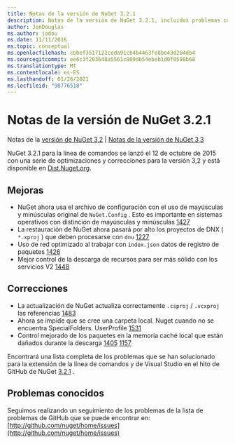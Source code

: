 ```yaml
---
title: Notas de la versión de NuGet 3.2.1
description: Notas de la versión de NuGet 3.2.1, incluidos problemas conocidos, correcciones de errores, características agregadas y DCR.
author: JonDouglas
ms.author: jodou
ms.date: 11/11/2016
ms.topic: conceptual
ms.openlocfilehash: cbbef3517122ceda91cb4b4463fe8be43d204db4
ms.sourcegitcommit: ee6c3f203648a5561c809db54ebeb1d0f0598b68
ms.translationtype: MT
ms.contentlocale: es-ES
ms.lasthandoff: 01/26/2021
ms.locfileid: "98776518"
---
```

# <a name="nuget-321-release-notes"></a>Notas de la versión de NuGet 3.2.1

Notas de la [versión de NuGet 3,2](../release-notes/nuget-3.2.md)  |  [Notas de la versión de NuGet 3,3](../release-notes/nuget-3.3.md)

NuGet 3.2.1 para la línea de comandos se lanzó el 12 de octubre de 2015 con una serie de optimizaciones y correcciones para la versión 3,2 y está disponible en [Dist.Nuget.org](http://dist.nuget.org/index.html).

## <a name="improvements"></a>Mejoras

* NuGet ahora usa el archivo de configuración con el uso de mayúsculas y minúsculas original de `NuGet.Config` .  Esto es importante en sistemas operativos con distinción de mayúsculas y minúsculas [1427](https://github.com/NuGet/Home/issues/1427)
* La restauración de NuGet ahora pasará por alto los proyectos de DNX ( `*.xproj` ) que deben procesarse con `dnu` [1227](https://github.com/NuGet/Home/issues/1227)
* Uso de red optimizado al trabajar con `index.json` datos de registro de paquetes [1426](https://github.com/NuGet/Home/issues/1426)
* Mejor control de la descarga de recursos para ser más sólido con los servicios V2 [1448](https://github.com/NuGet/Home/issues/1448)

## <a name="fixes"></a>Correcciones

* La actualización de NuGet actualiza correctamente `.csproj` / `.vcxproj` las referencias [1483](https://github.com/NuGet/Home/issues/1483)
* Ahora se impide que se cree una carpeta local. Nuget cuando no se encuentra SpecialFolders. UserProfile [1531](https://github.com/NuGet/Home/issues/1531)
* Control mejorado de los paquetes en la memoria caché local que están dañados durante la descarga [1405](https://github.com/NuGet/Home/issues/1405) [1157](https://github.com/NuGet/Home/issues/1157)

Encontrará una lista completa de los problemas que se han solucionado para la extensión de la línea de comandos y de Visual Studio en el hito de GitHub de NuGet [3.2.1](https://github.com/NuGet/Home/issues?q=milestone%3A3.2.1+is%3Aclosed) .

## <a name="known-issues"></a>Problemas conocidos

Seguimos realizando un seguimiento de los problemas de la lista de problemas de GitHub que se puede encontrar en: [http://github.com/nuget/home/issues](http://github.com/nuget/home/issues)